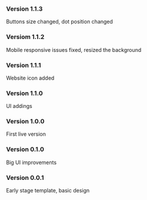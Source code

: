 ### Version 1.1.3

Buttons size changed, dot position changed

### Versiom 1.1.2

Mobile responsive issues fixed, resized the background

### Version 1.1.1

Website icon added

### Version 1.1.0

UI addings

### Version 1.0.0

First live version

### Version 0.1.0

Big UI improvements

### Version 0.0.1

Early stage template, basic design